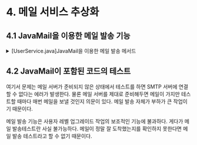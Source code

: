 # 4. 메일 서비스 추상화

## 4.1 JavaMail을 이용한 메일 발송 기능

<details>
<summary>[UserService.java]JavaMail을 이용한 메일 발송 메서드</summary>
<div markdown="1">

```java
private void sendUpgradeEmail(User user) {
    Properties props = new Properties();
    props.put("mail.smtp.host", "mail.ksug.org");
    Session s = Session.getInstance(props, null);

    MimeMessage message = new MimeMessage(s);
    try {
        message.setFrom(new InternetAddress("semineun@naver.com"));
        message.addRecipient(Message.RecipientType.TO, new InternetAddress(user.getEmail()));
        message.setSubject("Upgrade 안내");
        message.setText("사용자님의 등급이 " + user.getLevel().name() + "로 업그레이드되었습니다.");
    } catch (AddressException e){
        throw new RuntimeException(e);
    } catch (MessagingException e){
        throw new RuntimeException(e);
    }
}
```

</div>
</details>

## 4.2 JavaMail이 포함된 코드의 테스트

여기서 문제는 메일 서버가 준비되지 않은 상태에서 테스트를 하면 SMTP 서버에 연결할 수 없다는 에러가 발생한다.
물론 메일 서버를 제대로 준비해두면 메일이 가지만 테스트할 때마다 매번 메일을 보낼 것인지 의문이 있다.
메일 발송 자체가 부하가 큰 작업이기 때문이다.

메일 발송 기능은 사용자 레벨 업그레이드 작업의 보조적인 기능에 불과하다.
게다가 메일 발송테스트란 사실 불가능하다. 메일이 정말 잘 도착했는지를 확인하지 못한다면
메일 발송 테스트라고 할 수 없기 때문이다.


